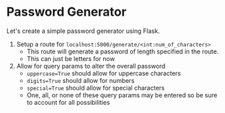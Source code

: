# Password Generator

Let's create a simple password generator using Flask.
1. Setup a route for `localhost:5000/generate/<int:num_of_characters>`
   -  This route will generate a password of length specified in the route.
   -  This can just be letters for now
2. Allow for query params to alter the overall password
   - `uppercase=True` should allow for uppercase characters
   - `digits=True` should allow for numbers
   - `special=True` should allow for special characters
   - One, all, or none of these query params may be entered so be sure to account for all possibilities